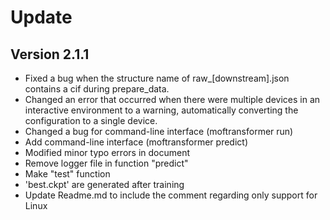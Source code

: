 # Update

## Version 2.1.1
- Fixed a bug when the structure name of raw_[downstream].json contains a cif during prepare_data.
- Changed an error that occurred when there were multiple devices in an interactive environment to a warning, automatically converting the configuration to a single device.
- Changed a bug for command-line interface (moftransformer run)
- Add command-line interface (moftransformer predict)
- Modified minor typo errors in document
- Remove logger file in function "predict"
- Make "test" function
- 'best.ckpt' are generated after training
- Update Readme.md to include the comment regarding only support for Linux
